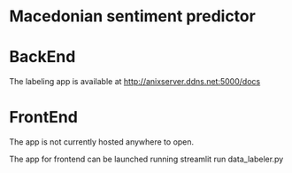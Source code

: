 # Macedonian sentiment predictor


# BackEnd 
The labeling app is available at http://anixserver.ddns.net:5000/docs

# FrontEnd
The app is not currently hosted anywhere to open.

The app for frontend can be launched running streamlit run data_labeler.py
